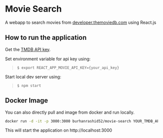 Movie Search
==

A webapp to search movies from [developer.themoviedb.com](https://developers.themoviedb.org) using React.js


## How to run the application
Get the [TMDB API key](https://developers.themoviedb.org/3/getting-started/introduction).

Set environment variable for api key using:
>`$ export REACT_APP_MOVIE_API_KEY={your_api_key}`

Start local dev server using:
>`$ npm start`

## Docker Image
You can also directly pull and image from docker and run locally.
```bash
docker run -d -it -p 3000:3000 burhanrashid52/movie-search YOUR_TMDB_API_KEY
```
 

This will start the application on http://localhost:3000
